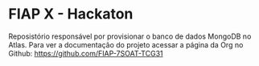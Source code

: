 # FIAP X - Hackaton
Reposistório responsável por provisionar o banco de dados MongoDB no Atlas. Para ver a documentação do projeto acessar a página da Org no Github: https://github.com/FIAP-7SOAT-TCG31
